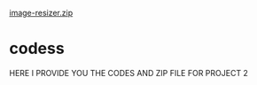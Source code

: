 [image-resizer.zip](https://github.com/user-attachments/files/15930875/image-resizer.zip)
# codess
HERE I PROVIDE YOU THE CODES AND ZIP FILE FOR PROJECT 2
